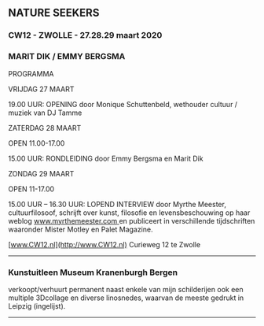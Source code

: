 ## NATURE SEEKERS

### CW12  -   ZWOLLE  -  27.28.29 maart 2020

### MARIT DIK / EMMY BERGSMA

PROGRAMMA

VRIJDAG 27 MAART 

19.00 UUR: OPENING door Monique Schuttenbeld, wethouder cultuur / muziek van DJ Tamme



ZATERDAG 28 MAART

OPEN 11.00-17.00

15.00 UUR: RONDLEIDING door Emmy Bergsma en Marit Dik



ZONDAG 29 MAART

OPEN 11-17.00

15.00 UUR – 16.30 UUR: LOPEND INTERVIEW door Myrthe Meester, cultuurfilosoof, schrijft over kunst, filosofie en levensbeschouwing op haar weblog [www.myrthemeester.com ](http://www.myrthemeester.com) en publiceert in verschillende tijdschriften waaronder Mister Motley en Palet Magazine.

[www.CW12.nl](http://www.CW12.nl)  Curieweg 12 te Zwolle

______________________________________________________________________________________________________________________________


### Kunstuitleen Museum Kranenburgh Bergen 

verkoopt/verhuurt permanent naast enkele van mijn schilderijen ook een multiple 3Dcollage en diverse linosnedes, waarvan de meeste gedrukt in Leipzig (ingelijst).

______________________________________________________________________________________________________________________________
